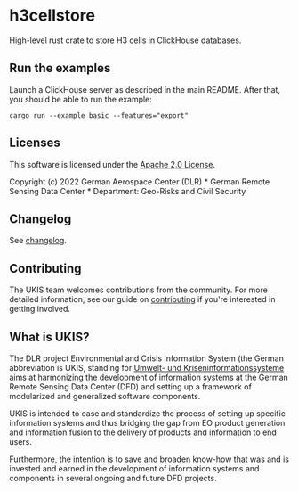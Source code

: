 # h3cellstore

High-level rust crate to store H3 cells in ClickHouse databases.

## Run the examples

Launch a ClickHouse server as described in the main README. After that, you should be able to run the example:

```shell
cargo run --example basic --features="export"
```


## Licenses
This software is licensed under the [Apache 2.0 License](https://github.com/dlr-eoc/ukis-h3cellstore/blob/master/LICENSE.txt).

Copyright (c) 2022 German Aerospace Center (DLR) * German Remote Sensing Data Center * Department: Geo-Risks and Civil Security


## Changelog
See [changelog](https://github.com/dlr-eoc/ukis-h3cellstore/blob/master/CHANGES.md).

## Contributing
The UKIS team welcomes contributions from the community.
For more detailed information, see our guide on [contributing](https://github.com/dlr-eoc/ukis-h3cellstore/blob/master/CONTRIBUTING.md) if you're interested in getting involved.

## What is UKIS?
The DLR project Environmental and Crisis Information System (the German abbreviation is UKIS, standing for [Umwelt- und Kriseninformationssysteme](https://www.dlr.de/eoc/en/desktopdefault.aspx/tabid-5413/10560_read-21914/) aims at harmonizing the development of information systems at the German Remote Sensing Data Center (DFD) and setting up a framework of modularized and generalized software components.

UKIS is intended to ease and standardize the process of setting up specific information systems and thus bridging the gap from EO product generation and information fusion to the delivery of products and information to end users.

Furthermore, the intention is to save and broaden know-how that was and is invested and earned in the development of information systems and components in several ongoing and future DFD projects.
